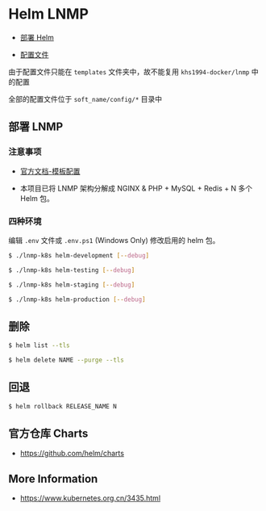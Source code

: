 # Helm LNMP

* [部署 Helm](https://github.com/khs1994-docker/lnmp-k8s/blob/master/docs/helm.md)

* [配置文件](https://docs.helm.sh/chart_template_guide/#accessing-files-inside-templates)

由于配置文件只能在 `templates` 文件夹中，故不能复用 `khs1994-docker/lnmp` 中的配置

全部的配置文件位于 `soft_name/config/*` 目录中

## 部署 LNMP

### 注意事项

* [官方文档-模板配置](https://docs.helm.sh/chart_template_guide/#the-chart-template-developer-s-guide)

* 本项目已将 LNMP 架构分解成 NGINX & PHP + MySQL + Redis + N 多个 Helm 包。

### 四种环境

编辑 `.env` 文件或 `.env.ps1` (Windows Only) 修改启用的 helm 包。

```bash
$ ./lnmp-k8s helm-development [--debug]

$ ./lnmp-k8s helm-testing [--debug]

$ ./lnmp-k8s helm-staging [--debug]

$ ./lnmp-k8s helm-production [--debug]
```

## 删除

```bash
$ helm list --tls

$ helm delete NAME --purge --tls
```

## 回退

```bash
$ helm rollback RELEASE_NAME N
```

## 官方仓库 Charts

* https://github.com/helm/charts

## More Information

* https://www.kubernetes.org.cn/3435.html
